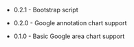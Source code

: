 ﻿* 0.2.1 - Bootstrap script

* 0.2.0 - Google annotation chart support

* 0.1.0 - Basic Google area chart support